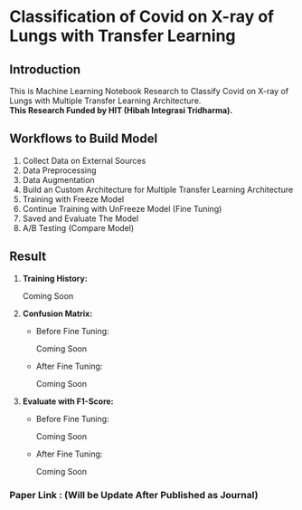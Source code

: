 # Classification of Covid on X-ray of Lungs with Transfer Learning

## Introduction
This is Machine Learning Notebook Research to Classify Covid on X-ray of Lungs with Multiple Transfer Learning Architecture.<br>
<b>This Research Funded by HIT (Hibah Integrasi Tridharma).</b>

## Workflows to Build Model
1. Collect Data on External Sources
2. Data Preprocessing
3. Data Augmentation
4. Build an Custom Architecture for Multiple Transfer Learning Architecture
5. Training with Freeze Model
6. Continue Training with UnFreeze Model (Fine Tuning)
7. Saved and Evaluate The Model
8. A/B Testing (Compare Model)

## Result
1. <b>Training History:</b>

    Coming Soon

2. <b>Confusion Matrix:</b>
    - Before Fine Tuning:

      Coming Soon
    
    - After Fine Tuning:
    
      Coming Soon

3. <b>Evaluate with F1-Score:</b>
    - Before Fine Tuning:

      Coming Soon
    
    - After Fine Tuning:
    
      Coming Soon

### Paper Link : (Will be Update After Published as Journal)

